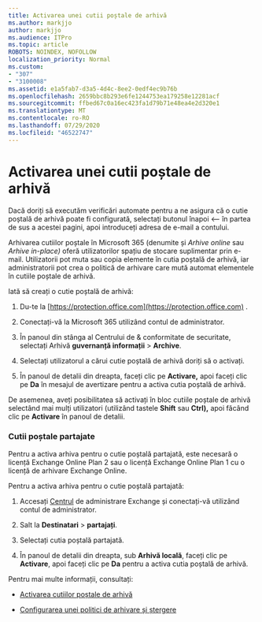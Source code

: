 ```yaml
---
title: Activarea unei cutii poștale de arhivă
ms.author: markjjo
author: markjjo
ms.audience: ITPro
ms.topic: article
ROBOTS: NOINDEX, NOFOLLOW
localization_priority: Normal
ms.custom:
- "307"
- "3100008"
ms.assetid: e1a5fab7-d3a5-4d4c-8ee2-0edf4ec9b76b
ms.openlocfilehash: 2659bbc8b293e6fe1244753ea179258e12281acf
ms.sourcegitcommit: ffbed67c0a16ec423fa1d79b71e48ea4e2d320e1
ms.translationtype: MT
ms.contentlocale: ro-RO
ms.lasthandoff: 07/29/2020
ms.locfileid: "46522747"
---
```

# <a name="enable-an-archive-mailbox"></a>Activarea unei cutii poștale de arhivă

Dacă doriți să executăm verificări automate pentru a ne asigura că o cutie poștală de arhivă poate fi configurată, selectați butonul înapoi <-- în partea de sus a acestei pagini, apoi introduceți adresa de e-mail a contului.

Arhivarea cutiilor poștale în Microsoft 365 (denumite și *Arhive online* sau *Arhive in-place)* oferă utilizatorilor spațiu de stocare suplimentar prin e-mail. Utilizatorii pot muta sau copia elemente în cutia poștală de arhivă, iar administratorii pot crea o politică de arhivare care mută automat elementele în cutiile poștale de arhivă.
  
Iată să creați o cutie poștală de arhivă:
  
1. Du-te la [https://protection.office.com](https://protection.office.com) .

2. Conectați-vă la Microsoft 365 utilizând contul de administrator.

3. În panoul din stânga al Centrului de &amp; conformitate de securitate, selectați Arhivă **guvernanță informații** \> **Archive**.

4. Selectați utilizatorul a cărui cutie poștală de arhivă doriți să o activați.

5. În panoul de detalii din dreapta, faceți clic pe **Activare,** apoi faceți clic pe **Da** în mesajul de avertizare pentru a activa cutia poștală de arhivă.

De asemenea, aveți posibilitatea să activați în bloc cutiile poștale de arhivă selectând mai mulți utilizatori (utilizând tastele **Shift** sau **Ctrl),** apoi făcând clic pe **Activare** în panoul de detalii.
  
### <a name="shared-mailboxes"></a>Cutii poștale partajate

Pentru a activa arhiva pentru o cutie poștală partajată, este necesară o licență Exchange Online Plan 2 sau o licență Exchange Online Plan 1 cu o licență de arhivare Exchange Online.  

Pentru a activa arhiva pentru o cutie poștală partajată:

1. Accesați [Centrul](https://outlook.office365.com/ecp) de administrare Exchange și conectați-vă utilizând contul de administrator.

2. Salt la **Destinatari**  >  **partajați**.

3. Selectați cutia poștală partajată.

4. În panoul de detalii din dreapta, sub **Arhivă locală**, faceți clic pe **Activare**, apoi faceți clic pe **Da** pentru a activa cutia poștală de arhivă.

Pentru mai multe informații, consultați:
  
- [Activarea cutiilor poștale de arhivă](https://docs.microsoft.com/microsoft-365/compliance/enable-archive-mailboxes)

- [Configurarea unei politici de arhivare și ștergere](https://docs.microsoft.com//office365/securitycompliance/set-up-an-archive-and-deletion-policy-for-mailboxes)
